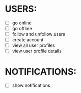 # USERS:

* [ ] go online
* [ ] go offline
* [ ] follow and unfollow users
* [ ] create account
* [ ] view all user profiles
* [ ] view user profile details

# NOTIFICATIONS:

* [ ] show notifications
